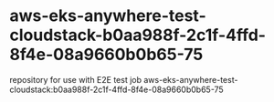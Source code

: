 # aws-eks-anywhere-test-cloudstack-b0aa988f-2c1f-4ffd-8f4e-08a9660b0b65-75
repository for use with E2E test job aws-eks-anywhere-test-cloudstack:b0aa988f-2c1f-4ffd-8f4e-08a9660b0b65-75
